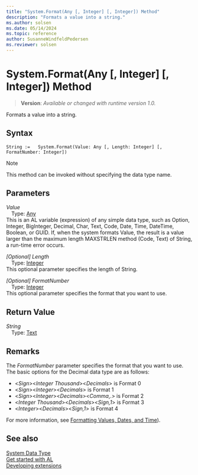 ```yaml
---
title: "System.Format(Any [, Integer] [, Integer]) Method"
description: "Formats a value into a string."
ms.author: solsen
ms.date: 05/14/2024
ms.topic: reference
author: SusanneWindfeldPedersen
ms.reviewer: solsen
---
```

[//]: # (START>DO_NOT_EDIT)
[//]: # (IMPORTANT:Do not edit any of the content between here and the END>DO_NOT_EDIT.)
[//]: # (Any modifications should be made in the .xml files in the ModernDev repo.)
# System.Format(Any [, Integer] [, Integer]) Method
> **Version**: _Available or changed with runtime version 1.0._

Formats a value into a string.


## Syntax
```AL
String :=   System.Format(Value: Any [, Length: Integer] [, FormatNumber: Integer])
```
> [!NOTE]
> This method can be invoked without specifying the data type name.
## Parameters
*Value*  
&emsp;Type: [Any](../any/any-data-type.md)  
This is an AL variable (expression) of any simple data type, such as Option, Integer, BigInteger, Decimal, Char, Text, Code, Date, Time, DateTime, Boolean, or GUID. If, when the system formats Value, the result is a value larger than the maximum length MAXSTRLEN method (Code, Text) of String, a run-time error occurs.  

*[Optional] Length*  
&emsp;Type: [Integer](../integer/integer-data-type.md)  
This optional parameter specifies the length of String.  

*[Optional] FormatNumber*  
&emsp;Type: [Integer](../integer/integer-data-type.md)  
This optional parameter specifies the format that you want to use.  


## Return Value
*String*  
&emsp;Type: [Text](../text/text-data-type.md)  



[//]: # (IMPORTANT: END>DO_NOT_EDIT)

## Remarks

The *FormatNumber* parameter specifies the format that you want to use. The basic options for the Decimal data type are as follows:  

- <*Sign*><*Integer Thousand*><*Decimals*> is Format 0  
- <*Sign*><*Integer*><*Decimals*> is Format 1  
- <*Sign*><*Integer*><*Decimals*><*Comma*,.> is Format 2  
- <*Integer Thousand*><*Decimals*><*Sign,1*> is Format 3  
- <*Integer*><*Decimals*><*Sign,1*> is Format 4  


For more information, see [Formatting Values, Dates, and Time](../../devenv-format-property.md)).

## See also

[System Data Type](system-data-type.md)  
[Get started with AL](../../devenv-get-started.md)  
[Developing extensions](../../devenv-dev-overview.md)
